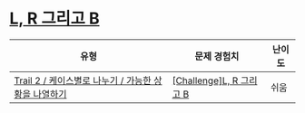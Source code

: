 # [L, R 그리고 B](https://www.codetree.ai/trails/complete/curated-cards/challenge-l-r-and-b)

|유형|문제 경험치|난이도|
|---|---|---|
|[Trail 2 / 케이스별로 나누기 / 가능한 상황을 나열하기](https://www.codetree.ai/trail-info/novice-mid/)|[[Challenge]L, R 그리고 B](https://www.codetree.ai/trails/complete/curated-cards/challenge-l-r-and-b/)|쉬움|

